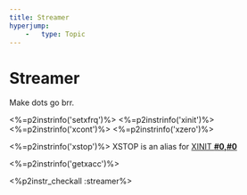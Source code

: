 ```yaml
---
title: Streamer
hyperjump:
    -   type: Topic
---
```

# Streamer

Make dots go brr.

<%=p2instrinfo('setxfrq')%>
<%=p2instrinfo('xinit')%>
<%=p2instrinfo('xcont')%>
<%=p2instrinfo('xzero')%>

<%=p2instrinfo('xstop')%>
XSTOP is an alias for [XINIT **#0,#0**](#xinit)

<%=p2instrinfo('getxacc')%>

<%p2instr_checkall :streamer%>